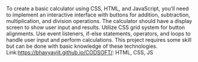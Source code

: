 To create a basic calculator using CSS, HTML, and JavaScript, you'll need to implement an interactive interface with buttons for addition, subtraction, multiplication,
and division operations. The calculator should have a display screen to show user input and results. Utilize CSS grid system for button alignments. 
Use event listeners, if-else statements, operators, and loops to handle user input and perform calculations. 
This project requires some skill but can be done with basic knowledge of these technologies. 
Link:https://bhavyavjit.github.io/CODSOFT/: HTML, CSS, JS
